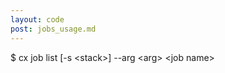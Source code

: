 ```yaml
---
layout: code
post: jobs_usage.md
---
```



$ cx job list [-s &lt;stack&gt;] --arg &lt;arg&gt; &lt;job name&gt;
